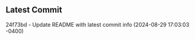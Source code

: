 
## Latest Commit
24f73bd - Update README with latest commit info (2024-08-29 17:03:03 -0400) <Yunxi-Zhou>
